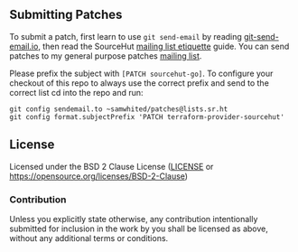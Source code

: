 <!--
    SPDX-FileCopyrightText: 2019 The SourceHut API Contributors

    SPDX-License-Identifier: BSD-2-Clause
-->

## Submitting Patches

To submit a patch, first learn to use `git send-email` by reading
[git-send-email.io], then read the SourceHut [mailing list etiquette] guide.
You can send patches to my general purpose patches [mailing list].

Please prefix the subject with `[PATCH sourcehut-go]`.
To configure your checkout of this repo to always use the correct prefix and
send to the correct list cd into the repo and run:

    git config sendemail.to ~samwhited/patches@lists.sr.ht
    git config format.subjectPrefix 'PATCH terraform-provider-sourcehut'

[git-send-email.io]: https://git-send-email.io/
[mailing list etiquette]: https://man.sr.ht/lists.sr.ht/etiquette.md
[mailing list]: https://lists.sr.ht/~samwhited/patches


## License

Licensed under the BSD 2 Clause License ([LICENSE] or
https://opensource.org/licenses/BSD-2-Clause)

[LICENSE]: https://git.sr.ht/~samwhited/sourcehut-go/tree/master/LICENSE


### Contribution

Unless you explicitly state otherwise, any contribution intentionally submitted
for inclusion in the work by you shall be licensed as above, without any
additional terms or conditions.
